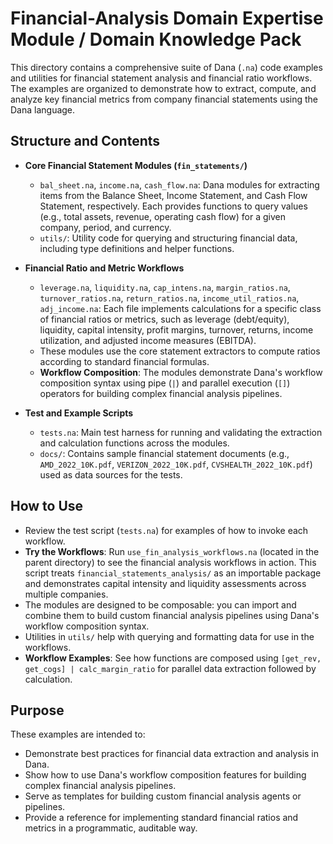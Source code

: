 # Financial-Analysis Domain Expertise Module / Domain Knowledge Pack

This directory contains a comprehensive suite of Dana (`.na`) code examples and utilities for financial statement analysis and financial ratio workflows. The examples are organized to demonstrate how to extract, compute, and analyze key financial metrics from company financial statements using the Dana language.

## Structure and Contents

- **Core Financial Statement Modules (`fin_statements/`)**
  - `bal_sheet.na`, `income.na`, `cash_flow.na`:
    Dana modules for extracting items from the Balance Sheet, Income Statement, and Cash Flow Statement, respectively.
    Each provides functions to query values (e.g., total assets, revenue, operating cash flow) for a given company, period, and currency.
  - `utils/`:
    Utility code for querying and structuring financial data, including type definitions and helper functions.

- **Financial Ratio and Metric Workflows**
  - `leverage.na`, `liquidity.na`, `cap_intens.na`, `margin_ratios.na`, `turnover_ratios.na`, `return_ratios.na`, `income_util_ratios.na`, `adj_income.na`:
    Each file implements calculations for a specific class of financial ratios or metrics, such as leverage (debt/equity), liquidity, capital intensity, profit margins, turnover, returns, income utilization, and adjusted income measures (EBITDA).
  - These modules use the core statement extractors to compute ratios according to standard financial formulas.
  - **Workflow Composition**: The modules demonstrate Dana's workflow composition syntax using pipe (`|`) and parallel execution (`[]`) operators for building complex financial analysis pipelines.

- **Test and Example Scripts**
  - `tests.na`:
    Main test harness for running and validating the extraction and calculation functions across the modules.
  - `docs/`:
    Contains sample financial statement documents (e.g., `AMD_2022_10K.pdf`, `VERIZON_2022_10K.pdf`, `CVSHEALTH_2022_10K.pdf`) used as data sources for the tests.

## How to Use

- Review the test script (`tests.na`) for examples of how to invoke each workflow.
- **Try the Workflows**: Run `use_fin_analysis_workflows.na` (located in the parent directory) to see the financial analysis workflows in action. This script treats `financial_statements_analysis/` as an importable package and demonstrates capital intensity and liquidity assessments across multiple companies.
- The modules are designed to be composable: you can import and combine them to build custom financial analysis pipelines using Dana's workflow composition syntax.
- Utilities in `utils/` help with querying and formatting data for use in the workflows.
- **Workflow Examples**: See how functions are composed using `[get_rev, get_cogs] | calc_margin_ratio` for parallel data extraction followed by calculation.

## Purpose

These examples are intended to:
- Demonstrate best practices for financial data extraction and analysis in Dana.
- Show how to use Dana's workflow composition features for building complex financial analysis pipelines.
- Serve as templates for building custom financial analysis agents or pipelines.
- Provide a reference for implementing standard financial ratios and metrics in a programmatic, auditable way.
